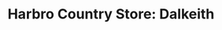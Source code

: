 ---
title: "Harbro Country Store: Dalkeith"
url: /dalkeith/harbro-country-store-dalkeith/
shop: wholesale
---